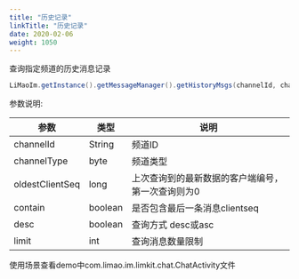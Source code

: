 ```yaml
---
title: "历史记录"
linkTitle: "历史记录"
date: 2020-02-06
weight: 1050
---
```


查询指定频道的历史消息记录

```java
LiMaoIm.getInstance().getMessageManager().getHistoryMsgs(channelId, channelType, maxClientSeq, false, false, pageSize);
```

参数说明:


参数 | 类型 | 说明
---|--- |---
channelId | String | 频道ID
channelType | byte | 频道类型
oldestClientSeq | long | 上次查询到的最新数据的客户端编号，第一次查询则为0
contain | boolean | 是否包含最后一条消息clientseq
desc | boolean | 查询方式 desc或asc
limit | int | 查询消息数量限制

使用场景查看demo中com.limao.im.limkit.chat.ChatActivity文件